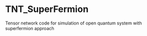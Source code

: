 # TNT_SuperFermion
Tensor network code for simulation of open quantum system with superfermion approach
